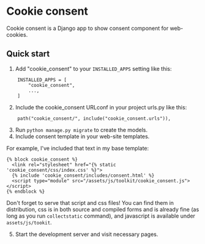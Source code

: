 # Cookie consent

Cookie consent is a Django app to show consent component for web-cookies.

## Quick start

1. Add "cookie\_consent" to your `INSTALLED_APPS` setting like this:
```
    INSTALLED_APPS = [
        "cookie_consent",
        ...,
    ]
```
2. Include the cookie\_consent URLconf in your project urls.py like this:
```
    path("cookie_consent/", include("cookie_consent.urls")),
```
3. Run `python manage.py migrate` to create the models.
4. Include consent template in your web-site templates.
  
  For example, I've included that text in my base template:

  ```
  {% block cookie_consent %}
    <link rel="stylesheet" href="{% static 'cookie_consent/css/index.css' %}">
    {% include 'cookie_consent/includes/consent.html' %}
    <script type="module" src="/assets/js/toolkit/cookie_consent.js"></script>
  {% endblock %}
  ```

  Don't forget to serve that script and css files! You can find them in distribution, css is in both source and compiled forms and is already fine (as long as you run `collectstatic` command), and javascript is available under `assets/js/tookit`.

5. Start the development server and visit necessary pages.
